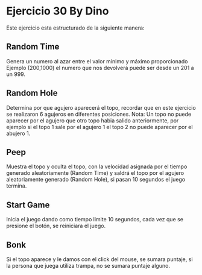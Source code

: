 # Ejercicio 30 By Dino
Este ejercicio esta estructurado de la siguiente manera:

## Random Time
Genera un numero al azar entre el valor mínimo y máximo proporcionado
Ejemplo (200,1000) el numero que nos devolverá puede ser desde un 201 a un 999.

## Random Hole
Determina por que agujero aparecerá el topo, recordar que en este ejercicio se realizaron 6 agujeros en diferentes posiciones.
Nota: Un topo no puede aparecer por el agujero que otro topo habia salido anteriormente, por ejemplo si el topo 1 sale por el agujero 1
el topo 2 no puede aparecer por el abujero 1.

## Peep
Muestra el topo y oculta el topo, con la velocidad asignada por el tiempo generado aleatoriamente (Random Time) y saldrá el topo por el  agujero aleatoriamente generado (Random Hole), si pasan 10 segundos el juego termina.

## Start Game
Inicia el juego dando como tiempo limite 10 segundos, cada vez que se presione el botón, se reiniciara el juego.

## Bonk
Si el topo aparece y le damos con el click del mouse, se sumara puntaje, si la persona que juega utiliza trampa, no se sumara puntaje alguno.


